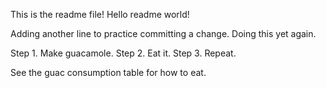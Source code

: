 This is the readme file! Hello readme world! 

Adding another line to practice committing a change.
Doing this yet again.

Step 1. Make guacamole.
Step 2. Eat it.
Step 3. Repeat.

See the guac consumption table for how to eat.
